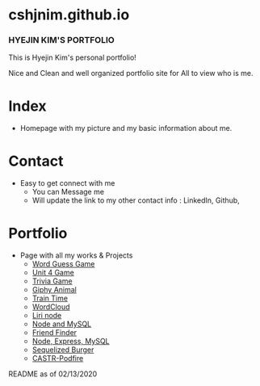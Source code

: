 # cshjnim.github.io

### HYEJIN KIM'S PORTFOLIO ###

This is Hyejin Kim's personal portfolio! 

Nice and Clean and well organized portfolio site for All to view who is me. 


# Index

- Homepage with my picture and my basic information about me.

# Contact

- Easy to get connect with me 
   * You can Message me 
   * Will update the link to my other contact info : LinkedIn, Github, 

# Portfolio

- Page with all my works & Projects
   * <a href="https://cshjnim.github.io/World_Guess_Game/">Word Guess Game</a>
   * <a href="https://cshjnim.github.io/unit-4-game/">Unit 4 Game</a>
   * <a href="https://cshjnim.github.io/triviaGame/">Trivia Game</a>
   * <a href="https://cshjnim.github.io/giphy.animal/">Giphy Animal</a>
   * <a href="https://cshjnim.github.io/Train_Time/">Train Time</a>
   * <a href="https://cshjnim.github.io/Project_Golden_Geese/">WordCloud</a>
   * <a href="https://github.com/cshjnim/liri-node-app.git">Liri node</a>
   * <a href="https://github.com/cshjnim/node-and-mysql.git">Node and MySQL</a>
   * <a href="https://friendfindercshj.herokuapp.com/">Friend Finder</a>
   * <a href="https://eatdaburger-cshj.herokuapp.com/">Node, Express, MySQL</a>
   * <a href="https://sequelizedburger-cshj.herokuapp.com/">Sequelized Burger</a>
   * <a href="https://podfire.herokuapp.com/">CASTR-Podfire</a>
   

README as of 02/13/2020